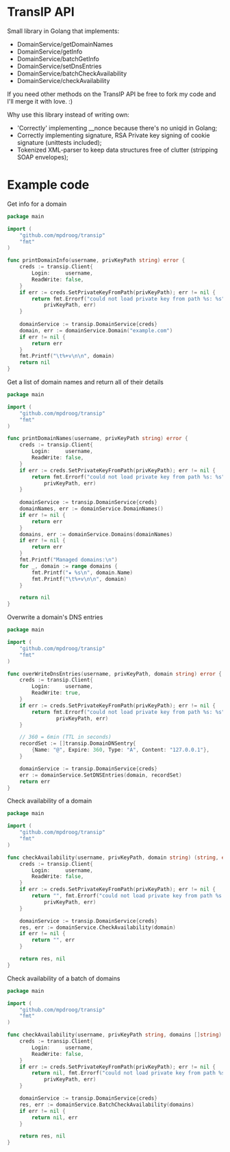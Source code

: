 TransIP API
==================
Small library in Golang that implements:
* DomainService/getDomainNames
* DomainService/getInfo
* DomainService/batchGetInfo
* DomainService/setDnsEntries
* DomainService/batchCheckAvailability
* DomainService/checkAvailability

If you need other methods on the TransIP API be free to fork my
code and I'll merge it with love. :)

Why use this library instead of writing own:
* 'Correctly' implementing \_\_nonce because there's no uniqid in Golang;
* Correctly implementing signature, RSA Private key signing of cookie signature (unittests included);
* Tokenized XML-parser to keep data structures free of clutter (stripping SOAP envelopes);

Example code
=======
Get info for a domain
```go
package main

import (
	"github.com/mpdroog/transip"
	"fmt"
)

func printDomainInfo(username, privKeyPath string) error {
	creds := transip.Client{
		Login:     username,
		ReadWrite: false,
	}
	if err := creds.SetPrivateKeyFromPath(privKeyPath); err != nil {
		return fmt.Errorf("could not load private key from path %s: %s",
			privKeyPath, err)
	}
    	
	domainService := transip.DomainService{creds}
	domain, err := domainService.Domain("example.com")
	if err != nil {
		return err
	}
	fmt.Printf("\t%+v\n\n", domain)
	return nil
}
```

Get a list of domain names and return all of their details
```go
package main

import (
	"github.com/mpdroog/transip"
	"fmt"
)

func printDomainNames(username, privKeyPath string) error {
	creds := transip.Client{
		Login:     username,
		ReadWrite: false,
	}
	if err := creds.SetPrivateKeyFromPath(privKeyPath); err != nil {
		return fmt.Errorf("could not load private key from path %s: %s",
			privKeyPath, err)
	}
    	
	domainService := transip.DomainService{creds}
	domainNames, err := domainService.DomainNames()
	if err != nil {
		return err
	}
	domains, err := domainService.Domains(domainNames)
	if err != nil {
		return err
	}
	fmt.Printf("Managed domains:\n")
	for _, domain := range domains {
		fmt.Printf("★ %s\n", domain.Name)
		fmt.Printf("\t%+v\n\n", domain)
	}

	return nil
}
```

Overwrite a domain's DNS entries
```go
package main

import (
	"github.com/mpdroog/transip"
	"fmt"
)

func overWriteDnsEntries(username, privKeyPath, domain string) error {
	creds := transip.Client{
		Login:     username,
		ReadWrite: true,
	}
	if err := creds.SetPrivateKeyFromPath(privKeyPath); err != nil {
		return fmt.Errorf("could not load private key from path %s: %s",
	    		privKeyPath, err)
	}

	// 360 = 6min (TTL in seconds)
	recordSet := []transip.DomainDNSentry{
		{Name: "@", Expire: 360, Type: "A", Content: "127.0.0.1"},
	}

	domainService := transip.DomainService{creds}
	err := domainService.SetDNSEntries(domain, recordSet)
	return err
}
```

Check availability of a domain
```go
package main

import (
	"github.com/mpdroog/transip"
	"fmt"
)

func checkAvailability(username, privKeyPath, domain string) (string, error) {
	creds := transip.Client{
        Login:     username,
        ReadWrite: false,
    }
    if err := creds.SetPrivateKeyFromPath(privKeyPath); err != nil {
        return "", fmt.Errorf("could not load private key from path %s: %s",
            privKeyPath, err)
    }

    domainService := transip.DomainService{creds}
	res, err := domainService.CheckAvailability(domain)
	if err != nil {
		return "", err
	}

    return res, nil
}
```

Check availability of a batch of domains
```go
package main

import (
	"github.com/mpdroog/transip"
	"fmt"
)

func checkAvailability(username, privKeyPath string, domains []string) ([]transip.DomainCheckResult, error) {
	creds := transip.Client{
        Login:     username,
        ReadWrite: false,
    }
    if err := creds.SetPrivateKeyFromPath(privKeyPath); err != nil {
        return nil, fmt.Errorf("could not load private key from path %s: %s",
            privKeyPath, err)
    }

    domainService := transip.DomainService{creds}
	res, err := domainService.BatchCheckAvailability(domains)
	if err != nil {
		return nil, err
	}

    return res, nil
}
```